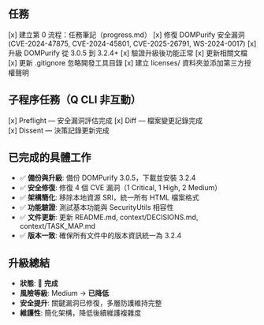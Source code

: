 ## 任務
[x] 建立第 0 流程：任務筆記（progress.md）
[x] 修復 DOMPurify 安全漏洞 (CVE-2024-47875, CVE-2024-45801, CVE-2025-26791, WS-2024-0017)
[x] 升級 DOMPurify 從 3.0.5 到 3.2.4+
[x] 驗證升級後功能正常
[x] 更新相關文檔
[x] 更新 .gitignore 忽略開發工具目錄
[x] 建立 licenses/ 資料夾並添加第三方授權聲明

## 子程序任務（Q CLI 非互動）
[x] Preflight — 安全漏洞評估完成
[x] Diff — 檔案變更記錄完成  
[x] Dissent — 決策記錄更新完成

## 已完成的具體工作
- ✅ **備份與升級**: 備份 DOMPurify 3.0.5，下載並安裝 3.2.4
- ✅ **安全修復**: 修復 4 個 CVE 漏洞（1 Critical, 1 High, 2 Medium）
- ✅ **架構簡化**: 移除本地資源 SRI，統一所有 HTML 檔案格式
- ✅ **功能驗證**: 測試基本功能與 SecurityUtils 相容性
- ✅ **文件更新**: 更新 README.md, context/DECISIONS.md, context/TASK_MAP.md
- ✅ **版本一致**: 確保所有文件中的版本資訊統一為 3.2.4

## 升級總結
- **狀態**: 🎉 **完成**
- **風險等級**: Medium → **已降低**
- **安全提升**: 關鍵漏洞已修復，多層防護維持完整
- **維護性**: 簡化架構，降低後續維護複雜度
